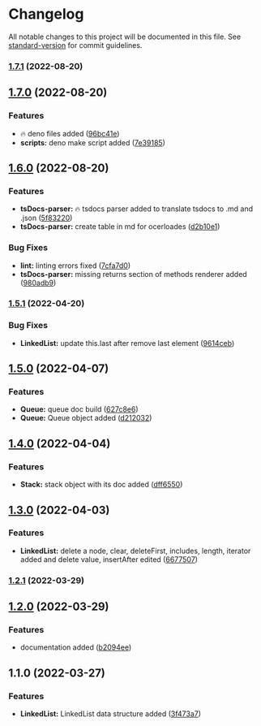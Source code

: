 # Changelog

All notable changes to this project will be documented in this file. See [standard-version](https://github.com/conventional-changelog/standard-version) for commit guidelines.

### [1.7.1](https://github.com/samavati/tsds/compare/v1.7.0...v1.7.1) (2022-08-20)

## [1.7.0](https://github.com/samavati/tsds/compare/v1.6.0...v1.7.0) (2022-08-20)


### Features

* :fire: deno files added ([96bc41e](https://github.com/samavati/tsds/commit/96bc41e5c7bfc59620229b28241f68585beaac67))
* **scripts:** deno make script added ([7e39185](https://github.com/samavati/tsds/commit/7e3918541e0469eedef9a06851376aaf23e7d02c))

## [1.6.0](https://github.com/samavati/tsds/compare/v1.5.1...v1.6.0) (2022-08-20)


### Features

* **tsDocs-parser:** :fire: tsdocs parser added to translate tsdocs to .md and .json ([5f83220](https://github.com/samavati/tsds/commit/5f8322046d32b4753b522c12cd8f5932b78932fa))
* **tsDocs-parser:** create table in md for ocerloades ([d2b10e1](https://github.com/samavati/tsds/commit/d2b10e17a3e0fd900f016a1dbf992fe2133974f9))


### Bug Fixes

* **lint:** linting errors fixed ([7cfa7d0](https://github.com/samavati/tsds/commit/7cfa7d091aab7ff6a6ea4fc48ccfbf744dc62eac))
* **tsDocs-parser:** missing returns section of methods renderer added ([980adb9](https://github.com/samavati/tsds/commit/980adb9a0309cfd8ad60a1c725ba6f799e0cd2af))

### [1.5.1](https://github.com/samavati/tsds/compare/v1.5.0...v1.5.1) (2022-04-20)


### Bug Fixes

* **LinkedList:** update this.last after remove last element ([9614ceb](https://github.com/samavati/tsds/commit/9614cebe41a941335a22844b6a6f2938048bd838))

## [1.5.0](https://github.com/samavati/tsds/compare/v1.4.0...v1.5.0) (2022-04-07)


### Features

* **Queue:** queue doc build ([627c8e6](https://github.com/samavati/tsds/commit/627c8e6622ef212636c8c22b0996d1a0d6c56318))
* **Queue:** Queue object added ([d212032](https://github.com/samavati/tsds/commit/d212032cc8ba95cf9c6dd3e0b38d21f33fd92198))

## [1.4.0](https://github.com/samavati/tsds/compare/v1.3.0...v1.4.0) (2022-04-04)


### Features

* **Stack:** stack object with its doc added ([dff6550](https://github.com/samavati/tsds/commit/dff655031cd2707f3aa93c73438f752a01d1658d))

## [1.3.0](https://github.com/samavati/tsds/compare/v1.2.1...v1.3.0) (2022-04-03)


### Features

* **LinkedList:** delete a node, clear, deleteFirst, includes, length, iterator added and delete value, insertAfter edited ([6677507](https://github.com/samavati/tsds/commit/6677507c1570e93f90cfd5fcce6f1f5ae073e1e3))

### [1.2.1](https://github.com/samavati/tsds/compare/v1.2.0...v1.2.1) (2022-03-29)

## [1.2.0](https://github.com/samavati/tsds/compare/v1.1.0...v1.2.0) (2022-03-29)


### Features

* documentation added ([b2094ee](https://github.com/samavati/tsds/commit/b2094ee934d33d2f111ef3a60441cfdaed3ae77a))

## 1.1.0 (2022-03-27)


### Features

* **LinkedList:** LinkedList data structure added ([3f473a7](https://github.com/samavati/tsds/commit/3f473a738fe177fe12c6351621c7533ef8c00551))
